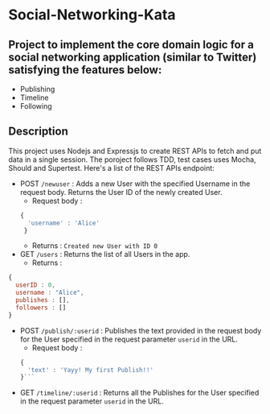 # Social-Networking-Kata

## Project to implement the core domain logic for a social networking application (similar to Twitter) satisfying the features below:
- Publishing
- Timeline
- Following

## Description
This project uses Nodejs and Expressjs to create REST APIs to fetch and put data in a single session. The poroject follows TDD, test cases uses Mocha, Should and Supertest. Here's a list of the REST APIs endpoint:

- POST `/newuser` : Adds a new User with the specified Username in the request body. Returns the User ID of the newly created User.
  - Request body : 
  ```javascript
  {
    'username' : 'Alice'
   }
  ```
  - Returns : `Created new User with ID 0`
- GET `/users` : Returns the list of all Users in the app.
  - Returns : 
```javascript
{ 
  userID : 0,
  username : "Alice",
  publishes : [],
  followers : []
}
```
- POST `/publish/:userid` : Publishes the text provided in the request body for the User specified in the request parameter `userid` in the URL.
  - Request body : 
  ```javascript
  {
    'text' : 'Yayy! My first Publish!!'
  }```
- GET `/timeline/:userid` : Returns all the Publishes for the User specified in the request parameter `userid` in the URL.

